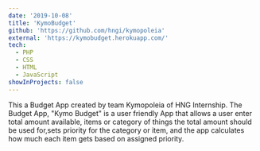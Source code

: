 ```yaml
---
date: '2019-10-08'
title: 'KymoBudget'
github: 'https://github.com/hngi/kymopoleia'
external: 'https://kymobudget.herokuapp.com/'
tech:
  - PHP
  - CSS
  - HTML
  - JavaScript
showInProjects: false
---
```


This a Budget App created by team Kymopoleia of HNG Internship. The Budget App, "Kymo Budget" is a user friendly App that allows a user enter total amount available, items or category of things the total amount should be used for,sets priority for the category or item, and the app calculates how much each item gets based on assigned priority.
